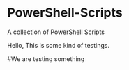 # PowerShell-Scripts
A collection of PowerShell Scripts

Hello,
This is some kind of testings.


#We are testing something
